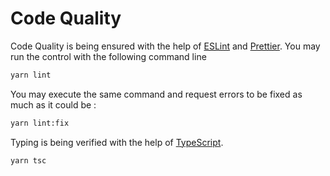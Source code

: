 # Code Quality

Code Quality is being ensured with the help of [ESLint][eslint] and [Prettier][prettier].
You may run the control with the following command line

```bash
yarn lint
```

You may execute the same command and request errors to be fixed as much as it could be :

```bash
yarn lint:fix
```

Typing is being verified with the help of [TypeScript][ts].

```bash
yarn tsc
```

[ts]: https://www.typescriptlang.org/
[eslint]: https://eslint.org/
[prettier]: https://prettier.io/


